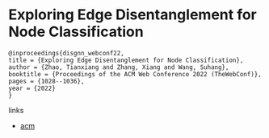 # Exploring Edge Disentanglement for Node Classification

```
@inproceedings{disgnn_webconf22,
title = {Exploring Edge Disentanglement for Node Classification},
author = {Zhao, Tianxiang and Zhang, Xiang and Wang, Suhang},
booktitle = {Proceedings of the ACM Web Conference 2022 (TheWebConf)},
pages = {1028--1036},
year = {2022}
}
```

links
- [acm](https://dl.acm.org/doi/10.1145/3485447.3511929)
